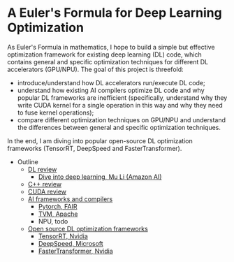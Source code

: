 # A Euler's Formula for Deep Learning Optimization
As Euler's Formula in mathematics, I hope to build a simple but effective optimization framework for existing deep learning (DL) code, which contains general and specific optimization techniques for different DL accelerators (GPU/NPU). The goal of this project is threefold: <br>
- introduce/understand how DL accelerators run/execute DL code; 
- understand how existing AI compilers optimize DL code and why popular DL frameworks are inefficient (specifically, understand why they write CUDA kernel for a single operation in this way and why they need to fuse kernel operations); 
- compare different optimization techniques on GPU/NPU and understand the differences between general and specific optimization techniques. 

In the end, I am diving into popular open-source DL optimization frameworks (TensorRT, DeepSpeed and FasterTransformer).

- Outline
  - [DL review](https://github.com/YanLu-nyu/Euler-formula-for-DL/tree/main/DL_review) 
    - [Dive into deep learning, Mu Li (Amazon AI)](https://d2l.ai/chapter_introduction/index.html)
  - [C++ review](https://github.com/YanLu-nyu/Euler-formula-for-DL/tree/main/C%2B%2B_review)
    <!-- - [菜鸟教程](https://www.runoob.com/cplusplus/cpp-tutorial.html)
    - [C++ Primer](https://zhuanlan.zhihu.com/p/234146477)
    - [Google C++ Style Guide](https://google.github.io/styleguide/cppguide.html)
    - Advanced references:
      - [Effective C++](https://blog.csdn.net/fengbingchun/article/details/102761542)
      - [Effective Modern C++](https://blog.csdn.net/fengbingchun/article/details/102990753)
      - [STL源码分析](http://221.235.153.107:90/resource/book/C++%E8%BF%9B%E9%98%B6/C++%20STL%E6%BA%90%E7%A0%81%E5%89%96%E6%9E%90.pdf) -->
  - [CUDA review](https://github.com/YanLu-nyu/Euler-formula-for-DL/tree/main/CUDA_review)
    <!-- - Computer architecture review
      - Computer Architecture - A Quantitative Approach (6th edition, 2019)
      - [Great Ideas in Computer Architecture](https://cs61c.org/fa21/)
      - [Coursea: Nand2Tetris](https://www.coursera.org/learn/build-a-computer/home/week/1)
      - [CMU CS15213 Computer Systems: A Programmers' Perspective, 3/E](http://csapp.cs.cmu.edu/)
    - Parallel computing review
      - [CMU CS15-418: Parallel Computing Architecture and Programming](http://www.cs.cmu.edu/~418/schedule.html)
      - [Stanford CS149: Parallel Computing](http://35.227.169.186/cs149/fall21/lecture/)
    - [Blog and documentation](https://github.com/YanLu-nyu/Euler-formula-for-DL/tree/main/CUDA_review/Blog_documentation) -->
      <!-- - [NVIDIA official documentation](https://docs.nvidia.com/cuda/cuda-c-programming-guide/index.html) -->
      <!-- - xxx -->
  - [AI frameworks and compilers](https://github.com/YanLu-nyu/Euler-formula-for-DL/tree/main/AI_framework_compiler)
      - [Pytorch, FAIR](https://pytorch.org/tutorials/)
      - [TVM, Apache](https://tvm.apache.org/docs/)
      - NPU, todo
  - [Open source DL optimization frameworks](https://github.com/YanLu-nyu/Euler-formula-for-DL/tree/main/DL_optimization_frameworks)
    - [TensorRT, Nvidia](https://github.com/NVIDIA/TensorRT)
    - [DeepSpeed, Microsoft](https://github.com/microsoft/DeepSpeed)
    - [FasterTransformer, Nvidia](https://github.com/NVIDIA/FasterTransformer)  
